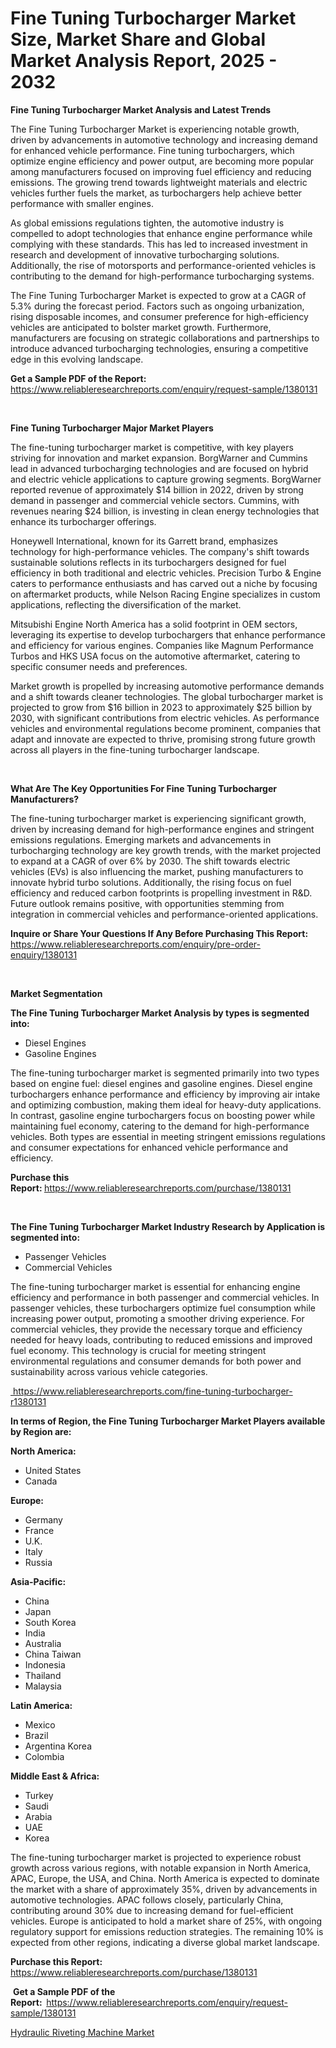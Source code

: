 <p><h1>Fine Tuning Turbocharger Market Size, Market Share and Global Market Analysis Report, 2025 - 2032</h1></p><p><strong>Fine Tuning Turbocharger Market Analysis and Latest Trends</strong></p>
<p><p>The Fine Tuning Turbocharger Market is experiencing notable growth, driven by advancements in automotive technology and increasing demand for enhanced vehicle performance. Fine tuning turbochargers, which optimize engine efficiency and power output, are becoming more popular among manufacturers focused on improving fuel efficiency and reducing emissions. The growing trend towards lightweight materials and electric vehicles further fuels the market, as turbochargers help achieve better performance with smaller engines.</p><p>As global emissions regulations tighten, the automotive industry is compelled to adopt technologies that enhance engine performance while complying with these standards. This has led to increased investment in research and development of innovative turbocharging solutions. Additionally, the rise of motorsports and performance-oriented vehicles is contributing to the demand for high-performance turbocharging systems.</p><p>The Fine Tuning Turbocharger Market is expected to grow at a CAGR of 5.3% during the forecast period. Factors such as ongoing urbanization, rising disposable incomes, and consumer preference for high-efficiency vehicles are anticipated to bolster market growth. Furthermore, manufacturers are focusing on strategic collaborations and partnerships to introduce advanced turbocharging technologies, ensuring a competitive edge in this evolving landscape.</p></p>
<p><strong>Get a Sample PDF of the Report:&nbsp;</strong> <a href="https://www.reliableresearchreports.com/enquiry/request-sample/1380131?utm_campaign=2216&utm_medium=2&utm_source=Github&utm_content=ia&utm_term=05032025&utm_id=fine-tuning-turbocharger">https://www.reliableresearchreports.com/enquiry/request-sample/1380131</a></p>
<p>&nbsp;</p>
<p><strong>Fine Tuning Turbocharger Major Market Players</strong></p>
<p><p>The fine-tuning turbocharger market is competitive, with key players striving for innovation and market expansion. BorgWarner and Cummins lead in advanced turbocharging technologies and are focused on hybrid and electric vehicle applications to capture growing segments. BorgWarner reported revenue of approximately $14 billion in 2022, driven by strong demand in passenger and commercial vehicle sectors. Cummins, with revenues nearing $24 billion, is investing in clean energy technologies that enhance its turbocharger offerings.</p><p>Honeywell International, known for its Garrett brand, emphasizes technology for high-performance vehicles. The company's shift towards sustainable solutions reflects in its turbochargers designed for fuel efficiency in both traditional and electric vehicles. Precision Turbo & Engine caters to performance enthusiasts and has carved out a niche by focusing on aftermarket products, while Nelson Racing Engine specializes in custom applications, reflecting the diversification of the market.</p><p>Mitsubishi Engine North America has a solid footprint in OEM sectors, leveraging its expertise to develop turbochargers that enhance performance and efficiency for various engines. Companies like Magnum Performance Turbos and HKS USA focus on the automotive aftermarket, catering to specific consumer needs and preferences.</p><p>Market growth is propelled by increasing automotive performance demands and a shift towards cleaner technologies. The global turbocharger market is projected to grow from $16 billion in 2023 to approximately $25 billion by 2030, with significant contributions from electric vehicles. As performance vehicles and environmental regulations become prominent, companies that adapt and innovate are expected to thrive, promising strong future growth across all players in the fine-tuning turbocharger landscape.</p></p>
<p>&nbsp;</p>
<p><strong>What Are The Key Opportunities For Fine Tuning Turbocharger Manufacturers?</strong></p>
<p><p>The fine-tuning turbocharger market is experiencing significant growth, driven by increasing demand for high-performance engines and stringent emissions regulations. Emerging markets and advancements in turbocharging technology are key growth trends, with the market projected to expand at a CAGR of over 6% by 2030. The shift towards electric vehicles (EVs) is also influencing the market, pushing manufacturers to innovate hybrid turbo solutions. Additionally, the rising focus on fuel efficiency and reduced carbon footprints is propelling investment in R&D. Future outlook remains positive, with opportunities stemming from integration in commercial vehicles and performance-oriented applications.</p></p>
<p><strong>Inquire or Share Your Questions If Any Before Purchasing This Report:</strong> <a href="https://www.reliableresearchreports.com/enquiry/pre-order-enquiry/1380131?utm_campaign=2216&utm_medium=2&utm_source=Github&utm_content=ia&utm_term=05032025&utm_id=fine-tuning-turbocharger">https://www.reliableresearchreports.com/enquiry/pre-order-enquiry/1380131</a></p>
<p>&nbsp;</p>
<p><strong>Market Segmentation</strong></p>
<p><strong>The Fine Tuning Turbocharger Market Analysis by types is segmented into:</strong></p>
<p><ul><li>Diesel Engines</li><li>Gasoline Engines</li></ul></p>
<p><p>The fine-tuning turbocharger market is segmented primarily into two types based on engine fuel: diesel engines and gasoline engines. Diesel engine turbochargers enhance performance and efficiency by improving air intake and optimizing combustion, making them ideal for heavy-duty applications. In contrast, gasoline engine turbochargers focus on boosting power while maintaining fuel economy, catering to the demand for high-performance vehicles. Both types are essential in meeting stringent emissions regulations and consumer expectations for enhanced vehicle performance and efficiency.</p></p>
<p><strong>Purchase this Report:&nbsp;</strong><a href="https://www.reliableresearchreports.com/purchase/1380131?utm_campaign=2216&utm_medium=2&utm_source=Github&utm_content=ia&utm_term=05032025&utm_id=fine-tuning-turbocharger">https://www.reliableresearchreports.com/purchase/1380131</a></p>
<p>&nbsp;</p>
<p><strong>The Fine Tuning Turbocharger Market Industry Research by Application is segmented into:</strong></p>
<p><ul><li>Passenger Vehicles</li><li>Commercial Vehicles</li></ul></p>
<p><p>The fine-tuning turbocharger market is essential for enhancing engine efficiency and performance in both passenger and commercial vehicles. In passenger vehicles, these turbochargers optimize fuel consumption while increasing power output, promoting a smoother driving experience. For commercial vehicles, they provide the necessary torque and efficiency needed for heavy loads, contributing to reduced emissions and improved fuel economy. This technology is crucial for meeting stringent environmental regulations and consumer demands for both power and sustainability across various vehicle categories.</p></p>
<p><a href="https://www.reliableresearchreports.com/fine-tuning-turbocharger-r1380131?utm_campaign=2216&utm_medium=2&utm_source=Github&utm_content=ia&utm_term=05032025&utm_id=fine-tuning-turbocharger">&nbsp;https://www.reliableresearchreports.com/fine-tuning-turbocharger-r1380131</a></p>
<p><strong>In terms of Region, the Fine Tuning Turbocharger Market Players available by Region are:</strong></p>
<p>
    <p> <strong> North America: </strong>
        <ul>
            <li>United States</li>
            <li>Canada</li>
        </ul>
        </p> 
    <p> <strong> Europe: </strong>
        <ul>
            <li>Germany</li>
            <li>France</li>
            <li>U.K.</li>
            <li>Italy</li>
            <li>Russia</li>
        </ul>
        </p> 
    <p> <strong> Asia-Pacific: </strong>
        <ul>
            <li>China</li>
            <li>Japan</li>
            <li>South Korea</li>
            <li>India</li>
            <li>Australia</li>
            <li>China Taiwan</li>
            <li>Indonesia</li>
            <li>Thailand</li>
            <li>Malaysia</li>
        </ul>
        </p> 
    <p> <strong> Latin America: </strong>
        <ul>
            <li>Mexico</li>
            <li>Brazil</li>
            <li>Argentina Korea</li>
            <li>Colombia</li>
        </ul>
        </p> 
    <p> <strong> Middle East & Africa: </strong>
        <ul>
            <li>Turkey</li>
            <li>Saudi</li>
            <li>Arabia</li>
            <li>UAE</li>
            <li>Korea</li>
        </ul>
    </p>
    </p>
<p><p>The fine-tuning turbocharger market is projected to experience robust growth across various regions, with notable expansion in North America, APAC, Europe, the USA, and China. North America is expected to dominate the market with a share of approximately 35%, driven by advancements in automotive technologies. APAC follows closely, particularly China, contributing around 30% due to increasing demand for fuel-efficient vehicles. Europe is anticipated to hold a market share of 25%, with ongoing regulatory support for emissions reduction strategies. The remaining 10% is expected from other regions, indicating a diverse global market landscape.</p></p>
<p><strong>Purchase this Report: </strong><a href="https://www.reliableresearchreports.com/purchase/1380131?utm_campaign=2216&utm_medium=2&utm_source=Github&utm_content=ia&utm_term=05032025&utm_id=fine-tuning-turbocharger">https://www.reliableresearchreports.com/purchase/1380131</a></p>
<p>&nbsp;<strong>Get a Sample PDF of the Report:&nbsp;&nbsp;</strong><a href="https://www.reliableresearchreports.com/enquiry/request-sample/1380131?utm_campaign=2216&utm_medium=2&utm_source=Github&utm_content=ia&utm_term=05032025&utm_id=fine-tuning-turbocharger">https://www.reliableresearchreports.com/enquiry/request-sample/1380131</a></p>
<p><strong></strong></p>
<p><p><a href="https://github.com/ygfu6u/Market-Research-Report-List-1/blob/main/hydraulic-riveting-machine-market.md?utm_campaign=2216&utm_medium=2&utm_source=Github&utm_content=ia&utm_term=05032025&utm_id=fine-tuning-turbocharger">Hydraulic Riveting Machine Market</a></p></p>